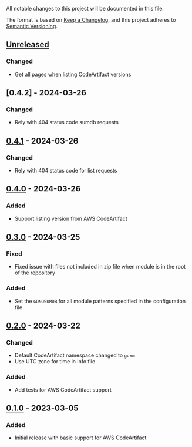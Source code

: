 All notable changes to this project will be documented in this file.

The format is based on [Keep a Changelog](https://keepachangelog.com/en/1.1.0/),
and this project adheres to [Semantic Versioning](https://semver.org/spec/v2.0.0.html).

## [Unreleased]

### Changed
- Get all pages when listing CodeArtifact versions

## [0.4.2] - 2024-03-26

### Changed
- Rely with 404 status code sumdb requests

## [0.4.1] - 2024-03-26

### Changed
- Rely with 404 status code for list requests

## [0.4.0] - 2024-03-26

### Added
- Support listing version from AWS CodeArtifact

## [0.3.0] - 2024-03-25

### Fixed
- Fixed issue with files not included in zip file when module is in the root of the repository

### Added
- Set the `GONOSUMDB` for all module patterns specified in the configuration file

## [0.2.0] - 2024-03-22

### Changed
- Default CodeArtifact namespace changed to `goxm`
- Use UTC zone for time in info file

### Added
- Add tests for AWS CodeArtifact support

## [0.1.0] - 2023-03-05

### Added
- Initial release with basic support for AWS CodeArtifact


[unreleased]: https://github.com/go-goxm/goxm/compare/v0.4.1...HEAD
[0.4.1]: https://github.com/go-goxm/goxm/compare/v0.4.0...v0.4.1
[0.4.0]: https://github.com/go-goxm/goxm/compare/v0.3.0...v0.4.0
[0.3.0]: https://github.com/go-goxm/goxm/compare/v0.2.0...v0.3.0
[0.2.0]: https://github.com/go-goxm/goxm/compare/v0.1.0...v0.2.0
[0.1.0]: https://github.com/go-goxm/goxm/releases/tag/v0.1.0
